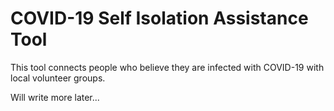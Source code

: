 # COVID-19 Self Isolation Assistance Tool

This tool connects people who believe they are infected with COVID-19 with local volunteer groups.

Will write more later...